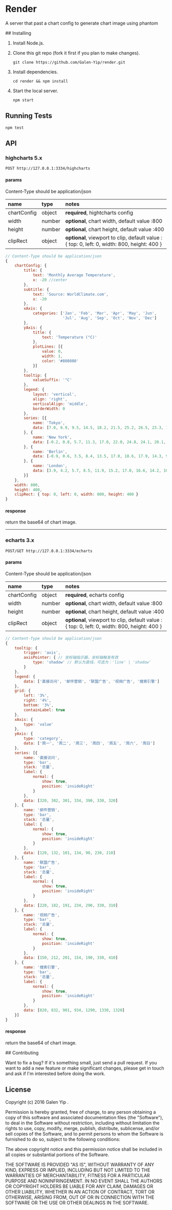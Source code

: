 # Render

A server that past a chart config to generate chart image using phantom

<div class="install-stat">
## Installing

1.  Install Node.js.

2.  Clone this git repo (fork it first if you plan to make changes).

        git clone https://github.com/Galen-Yip/render.git

3.  Install dependencies.

        cd render && npm install

4.  Start the local server.

        npm start

## Running Tests

```
npm test
```
</div>

## API

### highcharts 5.x

    POST http://127.0.0.1:3334/highcharts

#### params

Content-Type should be application/json

name              | type    | notes
:-----------------|:--------|:------------
chartConfig|object|**required**, hightcharts config
width|number|**optional**, chart width, default value :800
height|number|**optional**, chart height, default value :400
clipRect|object|**optional**, viewport to clip, default value : { top: 0, left: 0, width: 800, height: 400 }

```js
// Content-Type should be application/json
{
    chartConfig: {
        title: {
            text: 'Monthly Average Temperature',
            x: -20 //center
        },
        subtitle: {
            text: 'Source: WorldClimate.com',
            x: -20
        },
        xAxis: {
            categories: ['Jan', 'Feb', 'Mar', 'Apr', 'May', 'Jun',
                         'Jul', 'Aug', 'Sep', 'Oct', 'Nov', 'Dec']
        },
        yAxis: {
            title: {
                text: 'Temperature (°C)'
            },
            plotLines: [{
                value: 0,
                width: 1,
                color: '#808080'
            }]
        },
        tooltip: {
            valueSuffix: '°C'
        },
        legend: {
            layout: 'vertical',
            align: 'right',
            verticalAlign: 'middle',
            borderWidth: 0
        },
        series: [{
            name: 'Tokyo',
            data: [7.0, 6.9, 9.5, 14.5, 18.2, 21.5, 25.2, 26.5, 23.3, 18.3, 13.9, 9.6]
        }, {
            name: 'New York',
            data: [-0.2, 0.8, 5.7, 11.3, 17.0, 22.0, 24.8, 24.1, 20.1, 14.1, 8.6, 2.5]
        }, {
            name: 'Berlin',
            data: [-0.9, 0.6, 3.5, 8.4, 13.5, 17.0, 18.6, 17.9, 14.3, 9.0, 3.9, 1.0]
        }, {
            name: 'London',
            data: [3.9, 4.2, 5.7, 8.5, 11.9, 15.2, 17.0, 16.6, 14.2, 10.3, 6.6, 4.8]
        }]
    },
    width: 800,
    height: 400,
    clipRect: { top: 0, left: 0, width: 800, height: 400 }
}
```

#### response

return the base64 of chart image.

---

### echarts 3.x

    POST/GET http://127.0.0.1:3334/echarts

#### params

Content-Type should be application/json

name              | type    | notes
:-----------------|:--------|:------------
chartConfig|object|**required**, echarts config
width|number|**optional**, chart width, default value :800
height|number|**optional**, chart height, default value :400
clipRect|object|**optional**, viewport to clip, default value : { top: 0, left: 0, width: 800, height: 400 }


```js
// Content-Type should be application/json
{
    tooltip: {
        trigger: 'axis',
        axisPointer: { // 坐标轴指示器，坐标轴触发有效
            type: 'shadow' // 默认为直线，可选为：'line' | 'shadow'
        }
    },
    legend: {
        data: ['直接访问', '邮件营销', '联盟广告', '视频广告', '搜索引擎']
    },
    grid: {
        left: '3%',
        right: '4%',
        bottom: '3%',
        containLabel: true
    },
    xAxis: {
        type: 'value'
    },
    yAxis: {
        type: 'category',
        data: ['周一', '周二', '周三', '周四', '周五', '周六', '周日']
    },
    series: [{
        name: '直接访问',
        type: 'bar',
        stack: '总量',
        label: {
            normal: {
                show: true,
                position: 'insideRight'
            }
        },
        data: [320, 302, 301, 334, 390, 330, 320]
    }, {
        name: '邮件营销',
        type: 'bar',
        stack: '总量',
        label: {
            normal: {
                show: true,
                position: 'insideRight'
            }
        },
        data: [120, 132, 101, 134, 90, 230, 210]
    }, {
        name: '联盟广告',
        type: 'bar',
        stack: '总量',
        label: {
            normal: {
                show: true,
                position: 'insideRight'
            }
        },
        data: [220, 182, 191, 234, 290, 330, 310]
    }, {
        name: '视频广告',
        type: 'bar',
        stack: '总量',
        label: {
            normal: {
                show: true,
                position: 'insideRight'
            }
        },
        data: [150, 212, 201, 154, 190, 330, 410]
    }, {
        name: '搜索引擎',
        type: 'bar',
        stack: '总量',
        label: {
            normal: {
                show: true,
                position: 'insideRight'
            }
        },
        data: [820, 832, 901, 934, 1290, 1330, 1320]
    }]
}
```

#### response

return the base64 of chart image.

<div class="copyright-stat">
## Contributing

Want to fix a bug? If it's something small, just send a pull request. If you
want to add a new feature or make significant changes, please get in touch and
ask if I'm interested before doing the work.


## License

Copyright (c) 2016 Galen Yip .

Permission is hereby granted, free of charge, to any person obtaining a copy of
this software and associated documentation files (the "Software"), to deal in
the Software without restriction, including without limitation the rights to
use, copy, modify, merge, publish, distribute, sublicense, and/or sell copies of
the Software, and to permit persons to whom the Software is furnished to do so,
subject to the following conditions:

The above copyright notice and this permission notice shall be included in all
copies or substantial portions of the Software.

THE SOFTWARE IS PROVIDED "AS IS", WITHOUT WARRANTY OF ANY KIND, EXPRESS OR
IMPLIED, INCLUDING BUT NOT LIMITED TO THE WARRANTIES OF MERCHANTABILITY, FITNESS
FOR A PARTICULAR PURPOSE AND NONINFRINGEMENT. IN NO EVENT SHALL THE AUTHORS OR
COPYRIGHT HOLDERS BE LIABLE FOR ANY CLAIM, DAMAGES OR OTHER LIABILITY, WHETHER
IN AN ACTION OF CONTRACT, TORT OR OTHERWISE, ARISING FROM, OUT OF OR IN
CONNECTION WITH THE SOFTWARE OR THE USE OR OTHER DEALINGS IN THE SOFTWARE.
</div>